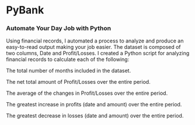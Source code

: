 # PyBank

### Automate Your Day Job with Python

Using financial records, I automated a process to analyze and produce an easy-to-read output making your job easier. The dataset is composed of two columns, Date and Profit/Losses. I created a Python script for analyzing financial records to calculate each of the following:


The total number of months included in the dataset.


The net total amount of Profit/Losses over the entire period.


The average of the changes in Profit/Losses over the entire period.


The greatest increase in profits (date and amount) over the entire period.


The greatest decrease in losses (date and amount) over the entire period.